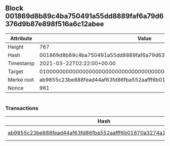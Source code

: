 ## Block 001869d8b89c4ba750491a55dd8889faf6a79d6376d9b87e898f516a6c12abee

Attribute | Value
--- | ---
Height | 767
Hash | 001869d8b89c4ba750491a55dd8889faf6a79d6376d9b87e898f516a6c12abee
Timestamp | 2021-03-22T02:22:00+00:00
Target | 0100000000000000000000000000000000000000000000000000000000000000
Merke root | ab9855c23be888fead44af63fd86fba552aafff6b01870a3274a1be6d1b6ea22
Nonce | 961

```

```

### Transactions

Hash | Amount
--- | ---
[ab9855c23be888fead44af63fd86fba552aafff6b01870a3274a1be6d1b6ea22](ab9855c23be888fead44af63fd86fba552aafff6b01870a3274a1be6d1b6ea22.md) | 10.00000000 SKEPTI 
